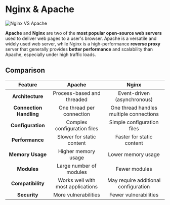 # Nginx & Apache

![Nginx VS Apache](/images/nvsa.webp)


**Apache** and **Nginx** are two of the **most popular open-source web servers** used to deliver web pages to a user's browser. Apache is a versatile and widely used web server, while Nginx is a high-performance **reverse proxy** server that generally provides **better performance** and scalability than Apache, especially under high traffic loads.


## Comparison

| **Feature** | **Apache** | **Nginx** |
|:-------------:|:------------:|:-----------:|
| **Architecture** | Process-based and threaded | Event-driven (asynchronous) |
| **Connection Handling** | One thread per connection | One thread handles multiple connections |
| **Configuration** | Complex configuration files | Simple configuration files |
| **Performance** | Slower for static content | Faster for static content |
| **Memory Usage** | Higher memory usage | Lower memory usage |
| **Modules** | Large number of modules | Fewer modules |
| **Compatibility** | Works well with most applications | May require additional configuration |
| **Security** | More vulnerabilities | Fewer vulnerabilities |
